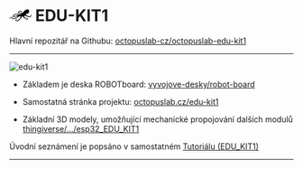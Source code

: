 # ![logo](img/logo_small.png) EDU-KIT1

Hlavní repozitář na Githubu: [octopuslab-cz/octopuslab-edu-kit1](https://github.com/octopuslab-cz/octopuslab-edu-kit1)

---

![edu-kit1](https://www.octopuslab.cz/wp-content/uploads/2020/05/edu_kit1-2020-05-v2.png)

- Základem je deska ROBOTboard: [vyvojove-desky/robot-board](https://www.octopuslab.cz/vyvojove-desky/robot-board/)

- Samostatná stránka projektu: [octopuslab.cz/edu-kit1](https://www.octopuslab.cz/edu-kit1/)

- Základní 3D modely, umožňující mechanické propojování dalších modulů [thingiverse/.../esp32_EDU_KIT1](https://www.thingiverse.com/thing:4643657)

Úvodní seznámení je popsáno v samostatném [Tutoriálu (EDU_KIT1)](/tutorial3-edukit1)

---
